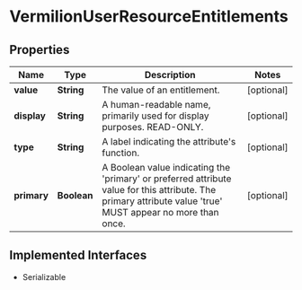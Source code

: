 

# VermilionUserResourceEntitlements


## Properties

Name | Type | Description | Notes
------------ | ------------- | ------------- | -------------
**value** | **String** | The value of an entitlement. |  [optional]
**display** | **String** | A human-readable name, primarily used for display purposes. READ-ONLY. |  [optional]
**type** | **String** | A label indicating the attribute&#39;s function. |  [optional]
**primary** | **Boolean** | A Boolean value indicating the &#39;primary&#39; or preferred attribute value for this attribute. The primary attribute value &#39;true&#39; MUST appear no more than once. |  [optional]


## Implemented Interfaces

* Serializable



